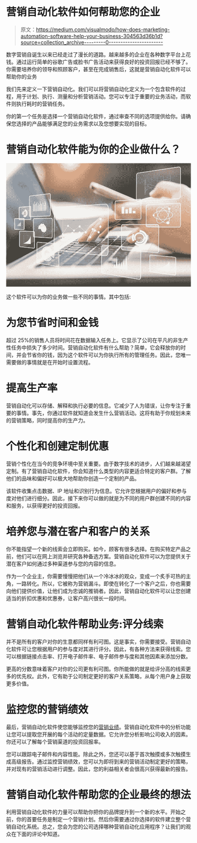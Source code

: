 # 营销自动化软件如何帮助您的企业

> 原文：<https://medium.com/visualmodo/how-does-marketing-automation-software-help-your-business-304563d36b1d?source=collection_archive---------0----------------------->

数字营销自诞生以来已经走过了漫长的道路。越来越多的企业在各种数字平台上花钱。通过运行简单的谷歌广告或脸书广告活动来获得良好的投资回报已经不够了。你需要培养你的领导和照顾客户，甚至在完成销售后，这就是营销自动化软件可以帮助你的业务

我们先来定义一下营销自动化。我们可以将营销自动化定义为一个包含软件的过程，用于计划、执行、测量和分析营销活动。您可以专注于重要的业务活动，而软件则执行耗时的营销任务。

你的第一个任务是选择一个营销自动化软件，通过审查不同的选项提供给你。请确保您选择的产品能够满足您的业务需求以及您想要实现的目标。

# 营销自动化软件能为你的企业做什么？

![](img/9e0d0a1e8270f05279c5c3804557d10a.png)

这个软件可以为你的业务做一些不同的事情。其中包括:

# 为您节省时间和金钱

超过 25%的销售人员将时间花在数据输入任务上。它显示了公司在平凡的非生产性任务中损失了多少时间。营销自动化软件有什么帮助？简单，它会释放你的时间，并会节省你的钱，因为这个软件可以为你执行所有的管理任务。因此，您唯一需要做的事情就是在开始时设置流程。

# 提高生产率

营销自动化可以存储、解释和执行必要的信息。它减少了人为错误，让你专注于重要的事情。事先，你通过软件就知道会发生什么营销活动。这将有助于你规划未来的营销策略，同时提高你的生产力。

# 个性化和创建定制优惠

营销个性化在当今的竞争环境中至关重要。由于数字技术的进步，人们越来越渴望定制。有了营销自动化软件，你会知道什么类型的内容更适合特定的客户群。了解他们的品味和偏好可以极大地帮助你创造一个定制的产品。

该软件收集点击数据、IP 地址和识别行为信息。它允许您根据用户的偏好和参与度对他们进行细分。因此，接下来你可以做的就是为不同的用户群创建不同的内容和服务，以获得更好的投资回报。

# 培养您与潜在客户和客户的关系

你不能指望一个新的线索会立即购买。如今，顾客有很多选择。在购买特定产品之前，他们可以在网上浏览并研究各种备选方案。营销自动化软件可以为您提供关于潜在客户如何通过多种渠道参与您的内容的信息。

作为一个企业主，你需要慢慢把他们从一个冷冰冰的观众，变成一个炙手可热的主角，一路转化。所以，它被称为营销漏斗。即使在转化了一个客户之后，你也需要向他们提供价值，让他们成为忠诚的推销者。因此，营销自动化软件可以让您创建适当的折扣优惠和优惠券，让客户高兴很长一段时间。

# 营销自动化软件帮助业务:评分线索

并不是所有的客户对你的生意都同样有利可图。这是事实，你需要接受。营销自动化软件可让您根据用户的参与度对其进行评分。因此，有各种方法来获得线索。您可以根据链接点击率、打开电子邮件率、电子邮件参与度和其他因素来添加分数。

更高的分数意味着客户对你的公司更有利可图。你所能做的就是给评分高的线索更多的优先权。此外，它有助于公司制定更好的客户关系策略，从每个用户身上获取更多价值。

# 监控您的营销绩效

最后，营销自动化软件使您能够监控您的[营销业绩](https://visualmodo.com/vanity-phone-number-for-your-website-business/)。营销自动化软件中的分析功能让您可以提取您开展的每个活动的定量数据。它允许您分析影响公司收入的因素。你还可以了解每个营销渠道的投资回报率。

您可以跟踪电子邮件和内容性能。除此之外，您还可以基于首次触摸或多次触摸生成高级报告。通过监控营销绩效，您可以为即将到来的营销活动制定更好的策略，并对现有的营销活动进行调整。因此，您的利益相关者会很高兴获得最新的报告。

# 营销自动化软件帮助您的企业最终的想法

利用营销自动化软件的力量可以帮助你把你的品牌提升到一个新的水平。开始之前，你的首要任务是制定一个营销计划。然后你需要通过你选择的软件建立整个营销自动化系统。总之，您会为您的公司选择哪种营销自动化应用程序？让我们的观众在下面的评论中知道。